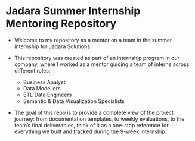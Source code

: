 # Jadara Summer Internship Mentoring Repository

- Welcome to my repository as a mentor on a team in the summer internship for Jadara Solutions.

- This repository was created as part of an internship program in our company, where I worked as a mentor guiding a team of interns across different roles:

  - Business Analyst
  - Data Modellers
  - ETL Data Engineers
  - Semantic & Data Visualization Specialists

- The goal of this repo is to provide a complete view of the project journey: from documentation templates, to weekly evaluations, to the team’s final deliverables, think of it as a one-stop reference for everything we built and tracked during the 9-week internship.
